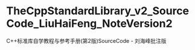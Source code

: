 # TheCppStandardLibrary_v2_SourceCode_LiuHaiFeng_NoteVersion2
C++标准库自学教程与参考手册(第2版)SourceCode - 刘海峰批注版
